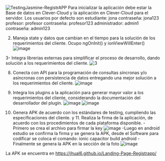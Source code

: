 ![TestingJasmine-RegistrAPP](https://github.com/user-attachments/assets/ae8714ef-92b8-4271-9195-c4acf72cae65)
Para inicializar la aplicación debe estar la Base de datos en Clever-Cloud y la aplicación en Clever-Cloud para el servidor. 
Los usuarios por defecto son estudiante: jona contraseña: jona123
                             profesor: profesor contraseña: profesor123
                             administrador: admin1 contraseña: admin123

2. Maneja state y datos que cambian en el tiempo para la solución de los requerimientos del cliente.
  Ocupo ngOnInit() y ionViewWillEnter()
![image](https://github.com/user-attachments/assets/cf12a545-3a54-4205-82af-67bd9f7a6e48)

3- Integra librerías externas para simplificar el proceso de desarrollo, dando solución a los requerimientos del cliente.
![3](https://github.com/user-attachments/assets/0216250e-a774-4798-b6ec-e366ba829861)

8. Conecta con API para la programación de consultas síncronas y/o asíncronas con persistencia de datos entregando una mejor solución a los requerimientos del cliente.
![image](https://github.com/user-attachments/assets/85590f1c-ac43-4365-8cb8-86ccde85c4b8)

9. Integra los plugins a la aplicación para generar mayor valor a los requerimientos del cliente, considerando la documentación del desarrollador del plugin.
![image](https://github.com/user-attachments/assets/71de1b98-5b04-4015-8da7-da52b6af0b60)
![image](https://github.com/user-attachments/assets/47180d8c-f11c-4264-84e3-9012e868c947)

10. Genera APK de acuerdo con los estándares de testing, cumpliendo las especificaciones del cliente. y 11. Realiza la firma de la aplicación, de acuerdo con los procedimientos de cada plataforma disponible.
    -Primero se crea el archivo para firmar la key
![image](https://github.com/user-attachments/assets/ca15c08a-01b6-4100-be9a-b0bfb1595cec)
  -Luego en android estudio se confirma la firma y se genera la APK, desde el Software para codificar se coloca el comando: ionic capacitor build android
  -Finalmente se genera la APK en la sección de la foto
![image](https://github.com/user-attachments/assets/882490f0-dd67-4477-bd2b-0daea3405dc3)

La APK se encuentra en https://jhual6.github.io/Landing-Page-Registrapp/
